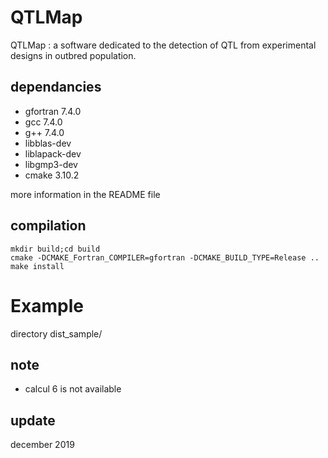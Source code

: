 # QTLMap

QTLMap : a software dedicated to the detection of QTL from experimental designs in outbred population.

## dependancies

- gfortran 7.4.0
- gcc 7.4.0
- g++ 7.4.0
- libblas-dev 
- liblapack-dev 
- libgmp3-dev 
- cmake 3.10.2

more information in the README file

## compilation

```
mkdir build;cd build
cmake -DCMAKE_Fortran_COMPILER=gfortran -DCMAKE_BUILD_TYPE=Release ..
make install
```

# Example

directory dist_sample/

## note

- calcul 6 is not available

## update 

december 2019
